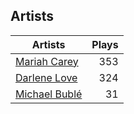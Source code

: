 ## Artists
Artists | Plays 
----- | -----: 
[Mariah Carey](/artists/mariah-carey-31885) | 353
[Darlene Love](/artists/darlene-love-118320) | 324
[Michael Bublé](/artists/michael-buble-58319) | 31

